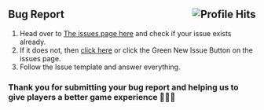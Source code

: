 <h2>Bug Report <img align="right" alt="Profile Hits" src="https://visitor-badge.laobi.icu/badge?page_id=elli0t43.Neovim-Config"></h2>


1. Head over to [The issues page here](https://github.com/MCIndiaNetwork/MCI-Server/issues) and check if your issue exists already.
2. If it does not, then [click here](https://github.com/MCIndiaNetwork/MCI-Server/issues/new) or click the Green New Issue Button on the issues page.
3. Follow the Issue template and answer everything.

<h3>Thank you for submitting your bug report and helping us to give players a better game experience 🧡🤍💚</h3>

